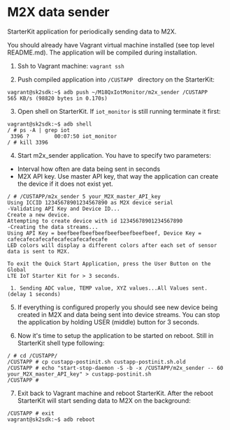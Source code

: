 # M2X data sender

StarterKit application for periodically sending data to M2X. 

You should already have Vagrant virtual machine installed (see top level README.md). The application will be compiled during installation.

1. Ssh to Vagrant machine: `vagrant ssh`

2. Push compiled application into `/CUSTAPP ` directory on the StarterKit:
```shell
vagrant@sk2sdk:~$ adb push ~/M18QxIotMonitor/m2x_sender /CUSTAPP
565 KB/s (98820 bytes in 0.170s)
```

3. Open shell on StarterKit. If `iot_monitor` is still running terminate it first:
```shell
vagrant@sk2sdk:~$ adb shell
/ # ps -A | grep iot
 3396 ?        00:07:50 iot_monitor
/ # kill 3396
```

4. Start m2x_sender application. You have to specify two parameters:
- Interval how often are data being sent in seconds
- M2X API key. Use master API key, that way the application can create the device if it does not exist yet.
```shell
/ # /CUSTAPP/m2x_sender 5 your_M2X_master_API_key
Using ICCID 12345678901234567890 as M2X device serial
-Validating API Key and Device ID...
Create a new device.
Attempting to create device with id 12345678901234567890
-Creating the data streams...
Using API Key = beefbeefbeefbeefbeefbeefbeefbeef, Device Key = cafecafecafecafecafecafecafecafe
LED colors will display a different colors after each set of sensor data is sent to M2X.

To exit the Quick Start Application, press the User Button on the Global 
LTE IoT Starter Kit for > 3 seconds.

 1. Sending ADC value, TEMP value, XYZ values...All Values sent. (delay 1 seconds)
```

5. If everything is configured properly you should see new device being created in M2X and data being sent into device streams. You can stop the application by holding USER (middle) button for 3 seconds.

6. Now it's time to setup the application to be started on reboot. Still in StarterKit shell type following:
```shell
/ # cd /CUSTAPP/
/CUSTAPP # cp custapp-postinit.sh custapp-postinit.sh.old
/CUSTAPP # echo "start-stop-daemon -S -b -x /CUSTAPP/m2x_sender -- 60 your_M2X_master_API_key" > custapp-postinit.sh
/CUSTAPP # 
```

7. Exit back to Vagrant machine and reboot StarterKit. After the reboot StarterKit will start sending data to M2X on the background:
```shell
/CUSTAPP # exit
vagrant@sk2sdk:~$ adb reboot
```